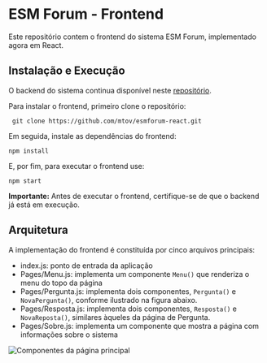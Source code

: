 # ESM Forum - Frontend 

Este repositório contem o frontend do sistema ESM Forum, implementado agora em React.

## Instalação e Execução

O backend do sistema continua disponível neste [repositório](https://github.com/mtov/esmforum).

Para instalar o frontend, primeiro clone o repositório:

``` git clone https://github.com/mtov/esmforum-react.git```

Em seguida, instale as dependências do frontend:

```
npm install
```

E, por fim, para executar o frontend use:

```
npm start
```

**Importante:** Antes de executar o frontend, certifique-se de que o backend já está em execução.

## Arquitetura

A implementação do frontend é constituída por cinco arquivos principais:

* index.js: ponto de entrada da aplicação
* Pages/Menu.js: implementa um componente `Menu()` que renderiza o menu do topo da página
* Pages/Pergunta.js: implementa dois componentes, `Pergunta()` e `NovaPergunta()`, conforme ilustrado na figura abaixo.
* Pages/Resposta.js: implementa dois componentes, `Resposta()` e `NovaReposta()`, similares àqueles da página de Pergunta.
* Pages/Sobre.js: implementa um componente que mostra a página com informações sobre o sistema

![Componentes da página principal](docs/componentes.png)

